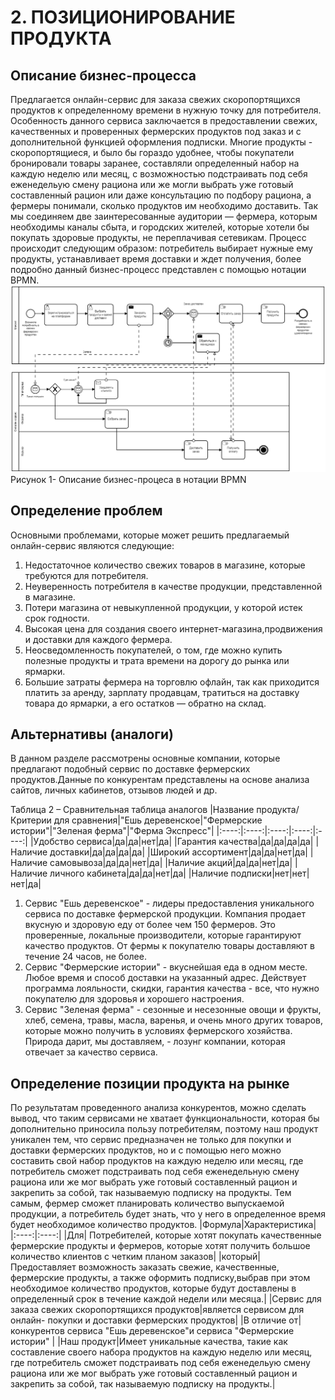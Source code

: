 # 2. ПОЗИЦИОНИРОВАНИЕ ПРОДУКТА
## Описание бизнес-процесса
Предлагается онлайн-сервис для заказа свежих скоропортящихся продуктов  к определенному времени в нужную точку для потребителя. Особенность данного сервиса заключается в предоставлении свежих, качественных и проверенных фермерских продуктов под заказ и с дополнительной функцией оформления подписки. Многие продукты - скоропортящиеся, и было бы гораздо удобнее, чтобы покупатели бронировали товары заранее, составляли определенный набор на каждую неделю или месяц, с возможностью подстраивать под себя еженедельую смену рациона или же могли выбрать уже готовый составленный рацион или даже консультацию по подбору рациона, а фермеры понимали, сколько продуктов им необходимо доставить. Так мы соединяем две заинтересованные аудитории — фермера, которым необходимы каналы сбыта, и городских жителей, которые хотели бы покупать здоровые продукты, не переплачивая сетевикам. Процесс происходит следующим образом: потребитель выбирает нужные ему продукты, устанавливает время доставки и ждет получения, более подробно данный бизнес-процесс представлен с помощью нотации BPMN.
![Бизнес-процесс в нотации BPMN](./БП%20онлайн%20сервис.jpg)
Рисунок 1- Описание бизнес-процеса в нотации BPMN
## Определение проблем
Основными проблемами, которые может решить предлагаемый онлайн-сервис являются следующие: 
1. Недостаточное количество свежих товаров в магазине, которые требуются для потребителя.
2. Неуверенность потребителя в качестве продукции, представленной в магазине. 
3. Потери магазина от невыкупленной продукции, у которой истек срок годности.
4. Высокая цена для создания своего интернет-магазина,продвижения и доставки для каждого фермера.
5. Неосведомленность покупателей, о том, где можно купить полезные продукты и трата времени на дорогу до рынка или ярмарки.
6. Большие затраты фермера на торговлю офлайн, так как приходится платить за аренду, зарплату продавцам, тратиться на доставку товара до ярмарки, а его остатков — обратно на склад. 
## Альтернативы (аналоги)
В данном разделе рассмотрены основные компании, которые предлагают подобный сервис по доставке фермерских продуктов.Данные по конкурентам представлены на основе анализа сайтов, личных кабинетов, отзывов людей и др. 

Таблица 2 – Сравнительная таблица аналогов
|Название продукта/Критерии для сравнения|"Ешь деревенское|"Фермерские истории"|"Зеленая ферма"|"Ферма Экспресс"|
|:----:|:----:|:----:|:----:|:----:|
|Удобство сервиса|да|да|нет|да|
|Гарантия качества|да|да|да|да|
|Наличие доставки|да|да|да|да|
|Широкий ассортимент|да|да|нет|да|
|Наличие самовывоза|да|да|нет|да|
|Наличие акций|да|да|нет|да|
|Наличие личного кабинета|да|да|нет|да|
|Наличие подписки|нет|нет|нет|да|
1. Сервис "Ешь деревенское" - лидеры предоставления уникального сервиса по доставке фермерской продукции. Компания продает вкусную и здоровую еду от более чем 150 фермеров. Это проверенные, локальные производители, которые гарантируют качество продуктов. От фермы к покупателю товары доставляют в течение 24 часов, не более. 
2. Сервис "Фермерские истории" - вкуснейшая еда в одном месте. Любое время и способ доставки на указанный адрес. Действует программа лояльности, скидки, гарантия качества - все, что нужно покупателю для здоровья и хорошего настроения. 
3. Сервис "Зеленая ферма" - сезонные и несезонные овощи и фрукты, хлеб, семена, травы, масла, варенья, и очень много других товаров, которые можно получить в условиях фермерского хозяйства. Природа дарит, мы доставляем, - лозунг компании, которая отвечает за качество сервиса. 
## Определение позиции продукта на рынке
По результатам проведенного анализа конкурентов, можно сделать вывод, что таким сервисами не хватает  функциональности, которая бы дополнительно приносила пользу потребителям, поэтому наш продукт уникален тем, что сервис предназначен не только для покупки и доставки фермерских продуктов, но и с помощью него можно составить свой набор продуктов на каждую неделю или месяц, где потребитель сможет подстраивать под себя еженедельную смену рациона или же мог выбрать уже готовый составленный рацион и закрепить за собой, так называемую подписку на продукты. Тем самым, фермер сможет планировать количество выпускаемой продукции, а потребитель будет знать, что у него в определенное время будет необходимое количество продуктов.
|Формула|Характеристика|
|:----:|:----:|
|Для|  Потребителей, которые хотят покупать качественные фермерские продукты и фермеров, которые хотят получить большое количество клиентов с четким планом заказов|
|который|Предоставляет возможность заказать свежие, качественные, фермерские продукты, а также оформить подписку,выбрав при этом необходимое количество продуктов, которые будут доставлены в определенный срок в течение каждой недели или месяца.|
|Сервис для заказа свежих скоропортящихся продуктов|является сервисом для онлайн- покупки и доставки фермерских продуктов|
|В отличие от|конкурентов сервиса "Ешь деревенское"и сервиса "Фермерские истории" |
|Наш продукт|Имеет уникальные качества, такие как  составление своего набора продуктов на каждую неделю или месяц, где потребитель сможет подстраивать под себя еженедельую смену рациона или же мог выбрать уже готовый составленный рацион и закрепить за собой, так называемую подписку на продукты.|